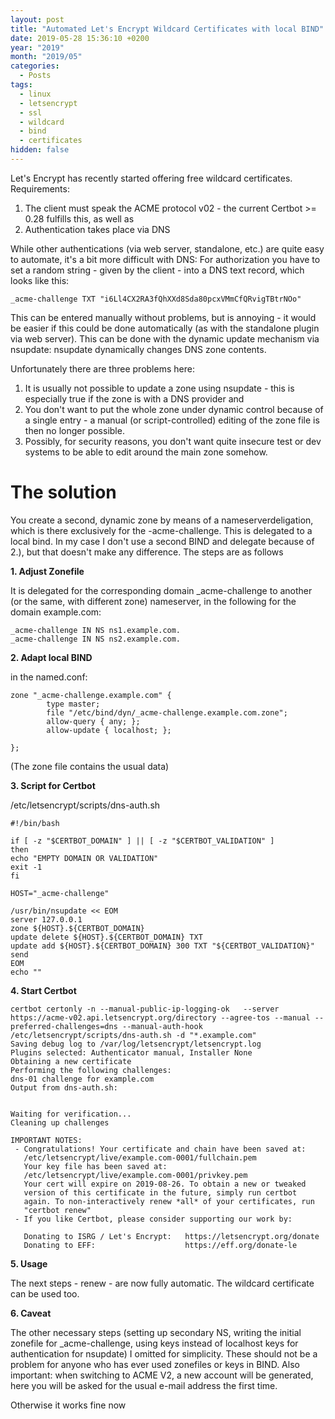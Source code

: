```yaml
---
layout: post
title: "Automated Let's Encrypt Wildcard Certificates with local BIND"
date: 2019-05-28 15:36:10 +0200
year: "2019"
month: "2019/05"
categories:
  - Posts
tags:
  - linux
  - letsencrypt
  - ssl
  - wildcard
  - bind
  - certificates
hidden: false
---
```


Let's Encrypt has recently started offering free wildcard certificates. Requirements:

1. The client must speak the ACME protocol v02 - the current Certbot >= 0.28 fulfills this, as well as
2. Authentication takes place via DNS

While other authentications (via web server, standalone, etc.) are quite easy to automate, it's a bit more difficult with DNS: For authorization you have to set a random string - given by the client - into a DNS text record, which looks like this:

`_acme-challenge TXT "i6Ll4CX2RA3fQhXXd8Sda80pcxVMmCfQRvigTBtrNOo"`

This can be entered manually without problems, but is annoying - it would be easier if this could be done automatically (as with the standalone plugin via web server). This can be done with the dynamic update mechanism via nsupdate: nsupdate dynamically changes DNS zone contents.

Unfortunately there are three problems here:

1. It is usually not possible to update a zone using nsupdate - this is especially true if the zone is with a DNS provider and
2. You don't want to put the whole zone under dynamic control because of a single entry - a manual (or script-controlled) editing of the zone file is then no longer possible.
3. Possibly, for security reasons, you don't want quite insecure test or dev systems to be able to edit around the main zone somehow.

# The solution

You create a second, dynamic zone by means of a nameserverdeligation, which is there exclusively for the -acme-challenge. This is delegated to a local bind. In my case I don't use a second BIND and delegate because of 2.), but that doesn't make any difference. The steps are as follows

**1. Adjust Zonefile**

It is delegated for the corresponding domain \_acme-challenge to another (or the same, with different zone) nameserver, in the following for the domain example.com:

`_acme-challenge IN NS ns1.example.com.`  
`_acme-challenge IN NS ns2.example.com.`

**2. Adapt local BIND**

in the named.conf:

```
zone "_acme-challenge.example.com" {
        type master;
        file "/etc/bind/dyn/_acme-challenge.example.com.zone";
        allow-query { any; };
        allow-update { localhost; };

};
```

(The zone file contains the usual data)

**3. Script for Certbot**

/etc/letsencrypt/scripts/dns-auth.sh

```
#!/bin/bash

if [ -z "$CERTBOT_DOMAIN" ] || [ -z "$CERTBOT_VALIDATION" ]
then
echo "EMPTY DOMAIN OR VALIDATION"
exit -1
fi

HOST="_acme-challenge"

/usr/bin/nsupdate << EOM
server 127.0.0.1
zone ${HOST}.${CERTBOT_DOMAIN}
update delete ${HOST}.${CERTBOT_DOMAIN} TXT
update add ${HOST}.${CERTBOT_DOMAIN} 300 TXT "${CERTBOT_VALIDATION}"
send
EOM
echo ""
```

**4. Start Certbot**

```
certbot certonly -n --manual-public-ip-logging-ok   --server https://acme-v02.api.letsencrypt.org/directory --agree-tos --manual --preferred-challenges=dns --manual-auth-hook /etc/letsencrypt/scripts/dns-auth.sh -d "*.example.com"
Saving debug log to /var/log/letsencrypt/letsencrypt.log
Plugins selected: Authenticator manual, Installer None
Obtaining a new certificate
Performing the following challenges:
dns-01 challenge for example.com
Output from dns-auth.sh:


Waiting for verification...
Cleaning up challenges

IMPORTANT NOTES:
 - Congratulations! Your certificate and chain have been saved at:
   /etc/letsencrypt/live/example.com-0001/fullchain.pem
   Your key file has been saved at:
   /etc/letsencrypt/live/example.com-0001/privkey.pem
   Your cert will expire on 2019-08-26. To obtain a new or tweaked
   version of this certificate in the future, simply run certbot
   again. To non-interactively renew *all* of your certificates, run
   "certbot renew"
 - If you like Certbot, please consider supporting our work by:

   Donating to ISRG / Let's Encrypt:   https://letsencrypt.org/donate
   Donating to EFF:                    https://eff.org/donate-le
```

**5. Usage**

The next steps - renew - are now fully automatic. The wildcard certificate can be used too.

**6. Caveat**

The other necessary steps (setting up secondary NS, writing the initial zonefile for \_acme-challenge, using keys instead of localhost keys for authentication for nsupdate) I omitted for simplicity. These should not be a problem for anyone who has ever used zonefiles or keys in BIND. Also important: when switching to ACME V2, a new account will be generated, here you will be asked for the usual e-mail address the first time.

Otherwise it works fine now
